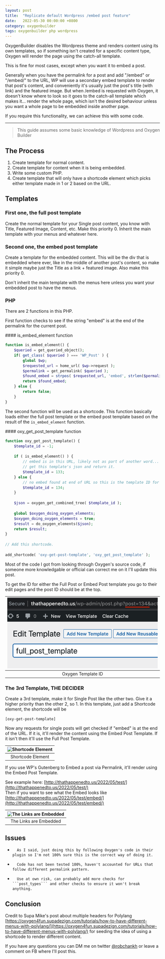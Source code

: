 ```yaml
---
layout: post
title:  "Replicate default Wordpress /embed post feature"
date:   2022-05-30 00:00:00 +0800
category: oxygenbuilder
tags: oxygenbuilder php wordpress
---
```

OxygenBuilder disables the Wordpress theme and renders content using its own templates, so if something isn't created for a specific content type, Oxygen will render the page using the catch-all template.

This is fine for most cases, except when you want it to embed a post.

Generally when you have the permalink for a post and add "/embed" or "/embed/" to the URL, WP will use a secondary embed template to render that post's content, and conveniently it's usually just the post's title (with link) and the featured image. But when /embed is requested with Oxygen, it doesn't know where to look so it goes to the catch-all template which makes it... render the whole page, which isn't the desired behaviour unless you want a whole page to be embedded inside another page.

If you require this functionality, we can achieve this with some code.



___

> This guide assumes some basic knowledge of Wordpress and Oxygen Builder

## The Process

1.	Create template for normal content.
2.	Create template for content when it is being embedded.
3.	Write some custom PHP.
4.	Create template that will only have a shortcode element which picks either template made in 1 or 2 based on the URL.

## Templates

### First one, the full post template

Create the normal template for your Single post content, you know with Title, Featured Image, Content, etc. Make this priority 0. Inherit the main template with your menus and whatever here.

### Second one, the embed post template

Create a template for the embedded content. This will be the div that is embedded where ever, like in the middle of another post's content, so make it simple maybe just the Title as a link + featured image. Also make this priority 0.

Don't inherit the main template with the menus here unless you want your embedded post to have the menus.

### PHP

There are 2 functions in this PHP.

First function checks to see if the string "embed" is at the end of the permalink for the current post.

<div class="toggle" markdown="1">
#### is_embed_element function
</div>

```php
function is_embed_element() {
	$queried = get_queried_object();
	if( get_class( $queried ) === 'WP_Post' ) {
		global $wp;
		$requested_url = home_url( $wp->request );
		$permalink = get_permalink( $queried );
		$found_embed = strpos( $requested_url, 'embed', strlen($permalink) );
		return $found_embed;
	} else {
		return false;
	}
}
```

The second function will be used as a shortcode. This function basically loads either the full post template or the embed post template based on the result of the ```is_embed_element``` function.

<div class="toggle" markdown="1">
#### oxy_get_post_template function
</div>

```php
function oxy_get_post_template() {
	$template_id = -1;
	
	if ( is_embed_element() ) {
		// embed is in this URL, likely not as part of another word...
		// get this template's json and return it.
		$template_id = 133;
	} else {
		// no embed found at end of URL so this is the template ID for the Full Post template.
		$template_id = 134;
	}
	
	$json = oxygen_get_combined_tree( $template_id );
	
	global $oxygen_doing_oxygen_elements;
	$oxygen_doing_oxygen_elements = true;
	$result = do_oxygen_elements($json);
	return $result;
}

// Add this shortcode.

add_shortcode( 'oxy-get-post-template', 'oxy_get_post_template' );

```

Most of the code I got from looking through Oxygen's source code, if someone more knowledgable or official can correct me on it I'll update this post.

To get the ID for either the Full Post or Embed Post template you go to their edit pages and the post ID should be at the top.

| ![Oxygen Template ID](/assets/img/oxy-template-id.png)|
|:--:|
| Oxygen Template ID |

### The 3rd Template, THE DECIDER

Create a 3rd template, make it for Single Post like the other two. Give it a higher priority than the other 2, so 1.
In this template, just add a Shortcode element, the shortcode will be  
  
```[oxy-get-post-template]```
  
Now any requests for single posts will get checked if "embed" is at the end of the URL. If it is, it'll render the content using the Embed Post Template. If it isn't then it'll use the Full Post Template.

| ![Shortcode Element](/assets/img/oxy-embed-shortcode.png)|
|:--:|
| Shortcode Element |

If you use WP's Gutenberg to Embed a post via Permalink, it'll render using the Embed Post Template.

See example here: [http://thathappenedto.us/2022/05/test/](http://thathappenedto.us/2022/05/test/)  
Then if you want to see what the Embed looks like [http://thathappenedto.us/2022/05/test/embed/](http://thathappenedto.us/2022/05/test/embed/)

| ![The Links are Embedded](/assets/img/oxy-embed-block.png)|
|:--:|
| The Links are Embedded |

## Issues

*		As I said, just doing this by following Oxygen's code in their plugin so I'm not 100% sure this is the correct way of doing it.

*		Code has not been tested 100%, haven't accounted for URLs that follow different permalink pattern.

*		Use at own risk, can probably add more checks for ```post_types``` and other checks to ensure it won't break anything.

## Conclusion

Credit to Supa Mike's post about multiple headers for Polylang [https://oxygen4fun.supadezign.com/tutorials/how-to-have-different-menus-with-polylang/](https://oxygen4fun.supadezign.com/tutorials/how-to-have-different-menus-with-polylang/) for seeding the idea of using a shortcode to render different content.

If you have any questions you can DM me on twitter [@robchankh](https://twitter.com/robchankh) or leave a comment on FB where I'll post this.
